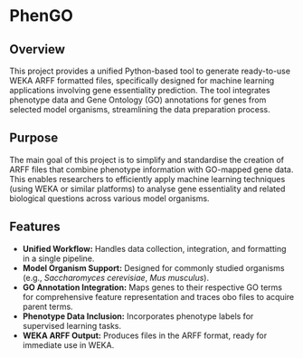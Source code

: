 # PhenGO

## Overview

This project provides a unified Python-based tool to generate ready-to-use WEKA ARFF formatted files, specifically designed for machine learning applications involving gene essentiality prediction. 
The tool integrates phenotype data and Gene Ontology (GO) annotations for genes from selected model organisms, streamlining the data preparation process.

## Purpose

The main goal of this project is to simplify and standardise the creation of ARFF files that combine phenotype information with GO-mapped gene data. 
This enables researchers to efficiently apply machine learning techniques (using WEKA or similar platforms) to analyse gene essentiality and related biological questions across various model organisms.

## Features

- **Unified Workflow:** Handles data collection, integration, and formatting in a single pipeline.
- **Model Organism Support:** Designed for commonly studied organisms (e.g., *Saccharomyces cerevisiae*, *Mus musculus*).
- **GO Annotation Integration:** Maps genes to their respective GO terms for comprehensive feature representation and traces obo files to acquire parent terms.
- **Phenotype Data Inclusion:** Incorporates phenotype labels for supervised learning tasks.
- **WEKA ARFF Output:** Produces files in the ARFF format, ready for immediate use in WEKA.


